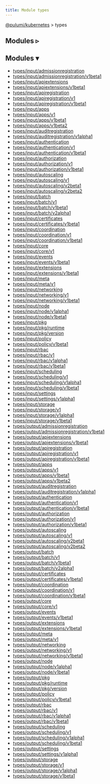 ```yaml
---
title: Module types
---
```


<!-- WARNING: this page was generated by a tool. Do not edit it by hand. -->
<!-- To change it, please see https://github.com/pulumi/docs/tree/master/tools/tscdocgen. -->

<a href="../">@pulumi/kubernetes</a> &gt; types


<div class="toggleVisible">
<div class="collapsed">
<h2 class="pdoc-module-header toggleButton" title="Click to show Modules">Modules ▹</h2>
</div>
<div class="expanded">
<h2 class="pdoc-module-header toggleButton" title="Click to hide Modules">Modules ▾</h2>
<div class="pdoc-module-contents">
<ul>
<li><a href="input/admissionregistration">types/input/admissionregistration</a></li>
<li><a href="input/admissionregistration/v1beta1">types/input/admissionregistration/v1beta1</a></li>
<li><a href="input/apiextensions">types/input/apiextensions</a></li>
<li><a href="input/apiextensions/v1beta1">types/input/apiextensions/v1beta1</a></li>
<li><a href="input/apiregistration">types/input/apiregistration</a></li>
<li><a href="input/apiregistration/v1">types/input/apiregistration/v1</a></li>
<li><a href="input/apiregistration/v1beta1">types/input/apiregistration/v1beta1</a></li>
<li><a href="input/apps">types/input/apps</a></li>
<li><a href="input/apps/v1">types/input/apps/v1</a></li>
<li><a href="input/apps/v1beta1">types/input/apps/v1beta1</a></li>
<li><a href="input/apps/v1beta2">types/input/apps/v1beta2</a></li>
<li><a href="input/auditregistration">types/input/auditregistration</a></li>
<li><a href="input/auditregistration/v1alpha1">types/input/auditregistration/v1alpha1</a></li>
<li><a href="input/authentication">types/input/authentication</a></li>
<li><a href="input/authentication/v1">types/input/authentication/v1</a></li>
<li><a href="input/authentication/v1beta1">types/input/authentication/v1beta1</a></li>
<li><a href="input/authorization">types/input/authorization</a></li>
<li><a href="input/authorization/v1">types/input/authorization/v1</a></li>
<li><a href="input/authorization/v1beta1">types/input/authorization/v1beta1</a></li>
<li><a href="input/autoscaling">types/input/autoscaling</a></li>
<li><a href="input/autoscaling/v1">types/input/autoscaling/v1</a></li>
<li><a href="input/autoscaling/v2beta1">types/input/autoscaling/v2beta1</a></li>
<li><a href="input/autoscaling/v2beta2">types/input/autoscaling/v2beta2</a></li>
<li><a href="input/batch">types/input/batch</a></li>
<li><a href="input/batch/v1">types/input/batch/v1</a></li>
<li><a href="input/batch/v1beta1">types/input/batch/v1beta1</a></li>
<li><a href="input/batch/v2alpha1">types/input/batch/v2alpha1</a></li>
<li><a href="input/certificates">types/input/certificates</a></li>
<li><a href="input/certificates/v1beta1">types/input/certificates/v1beta1</a></li>
<li><a href="input/coordination">types/input/coordination</a></li>
<li><a href="input/coordination/v1">types/input/coordination/v1</a></li>
<li><a href="input/coordination/v1beta1">types/input/coordination/v1beta1</a></li>
<li><a href="input/core">types/input/core</a></li>
<li><a href="input/core/v1">types/input/core/v1</a></li>
<li><a href="input/events">types/input/events</a></li>
<li><a href="input/events/v1beta1">types/input/events/v1beta1</a></li>
<li><a href="input/extensions">types/input/extensions</a></li>
<li><a href="input/extensions/v1beta1">types/input/extensions/v1beta1</a></li>
<li><a href="input/meta">types/input/meta</a></li>
<li><a href="input/meta/v1">types/input/meta/v1</a></li>
<li><a href="input/networking">types/input/networking</a></li>
<li><a href="input/networking/v1">types/input/networking/v1</a></li>
<li><a href="input/networking/v1beta1">types/input/networking/v1beta1</a></li>
<li><a href="input/node">types/input/node</a></li>
<li><a href="input/node/v1alpha1">types/input/node/v1alpha1</a></li>
<li><a href="input/node/v1beta1">types/input/node/v1beta1</a></li>
<li><a href="input/pkg">types/input/pkg</a></li>
<li><a href="input/pkg/runtime">types/input/pkg/runtime</a></li>
<li><a href="input/pkg/version">types/input/pkg/version</a></li>
<li><a href="input/policy">types/input/policy</a></li>
<li><a href="input/policy/v1beta1">types/input/policy/v1beta1</a></li>
<li><a href="input/rbac">types/input/rbac</a></li>
<li><a href="input/rbac/v1">types/input/rbac/v1</a></li>
<li><a href="input/rbac/v1alpha1">types/input/rbac/v1alpha1</a></li>
<li><a href="input/rbac/v1beta1">types/input/rbac/v1beta1</a></li>
<li><a href="input/scheduling">types/input/scheduling</a></li>
<li><a href="input/scheduling/v1">types/input/scheduling/v1</a></li>
<li><a href="input/scheduling/v1alpha1">types/input/scheduling/v1alpha1</a></li>
<li><a href="input/scheduling/v1beta1">types/input/scheduling/v1beta1</a></li>
<li><a href="input/settings">types/input/settings</a></li>
<li><a href="input/settings/v1alpha1">types/input/settings/v1alpha1</a></li>
<li><a href="input/storage">types/input/storage</a></li>
<li><a href="input/storage/v1">types/input/storage/v1</a></li>
<li><a href="input/storage/v1alpha1">types/input/storage/v1alpha1</a></li>
<li><a href="input/storage/v1beta1">types/input/storage/v1beta1</a></li>
<li><a href="output/admissionregistration">types/output/admissionregistration</a></li>
<li><a href="output/admissionregistration/v1beta1">types/output/admissionregistration/v1beta1</a></li>
<li><a href="output/apiextensions">types/output/apiextensions</a></li>
<li><a href="output/apiextensions/v1beta1">types/output/apiextensions/v1beta1</a></li>
<li><a href="output/apiregistration">types/output/apiregistration</a></li>
<li><a href="output/apiregistration/v1">types/output/apiregistration/v1</a></li>
<li><a href="output/apiregistration/v1beta1">types/output/apiregistration/v1beta1</a></li>
<li><a href="output/apps">types/output/apps</a></li>
<li><a href="output/apps/v1">types/output/apps/v1</a></li>
<li><a href="output/apps/v1beta1">types/output/apps/v1beta1</a></li>
<li><a href="output/apps/v1beta2">types/output/apps/v1beta2</a></li>
<li><a href="output/auditregistration">types/output/auditregistration</a></li>
<li><a href="output/auditregistration/v1alpha1">types/output/auditregistration/v1alpha1</a></li>
<li><a href="output/authentication">types/output/authentication</a></li>
<li><a href="output/authentication/v1">types/output/authentication/v1</a></li>
<li><a href="output/authentication/v1beta1">types/output/authentication/v1beta1</a></li>
<li><a href="output/authorization">types/output/authorization</a></li>
<li><a href="output/authorization/v1">types/output/authorization/v1</a></li>
<li><a href="output/authorization/v1beta1">types/output/authorization/v1beta1</a></li>
<li><a href="output/autoscaling">types/output/autoscaling</a></li>
<li><a href="output/autoscaling/v1">types/output/autoscaling/v1</a></li>
<li><a href="output/autoscaling/v2beta1">types/output/autoscaling/v2beta1</a></li>
<li><a href="output/autoscaling/v2beta2">types/output/autoscaling/v2beta2</a></li>
<li><a href="output/batch">types/output/batch</a></li>
<li><a href="output/batch/v1">types/output/batch/v1</a></li>
<li><a href="output/batch/v1beta1">types/output/batch/v1beta1</a></li>
<li><a href="output/batch/v2alpha1">types/output/batch/v2alpha1</a></li>
<li><a href="output/certificates">types/output/certificates</a></li>
<li><a href="output/certificates/v1beta1">types/output/certificates/v1beta1</a></li>
<li><a href="output/coordination">types/output/coordination</a></li>
<li><a href="output/coordination/v1">types/output/coordination/v1</a></li>
<li><a href="output/coordination/v1beta1">types/output/coordination/v1beta1</a></li>
<li><a href="output/core">types/output/core</a></li>
<li><a href="output/core/v1">types/output/core/v1</a></li>
<li><a href="output/events">types/output/events</a></li>
<li><a href="output/events/v1beta1">types/output/events/v1beta1</a></li>
<li><a href="output/extensions">types/output/extensions</a></li>
<li><a href="output/extensions/v1beta1">types/output/extensions/v1beta1</a></li>
<li><a href="output/meta">types/output/meta</a></li>
<li><a href="output/meta/v1">types/output/meta/v1</a></li>
<li><a href="output/networking">types/output/networking</a></li>
<li><a href="output/networking/v1">types/output/networking/v1</a></li>
<li><a href="output/networking/v1beta1">types/output/networking/v1beta1</a></li>
<li><a href="output/node">types/output/node</a></li>
<li><a href="output/node/v1alpha1">types/output/node/v1alpha1</a></li>
<li><a href="output/node/v1beta1">types/output/node/v1beta1</a></li>
<li><a href="output/pkg">types/output/pkg</a></li>
<li><a href="output/pkg/runtime">types/output/pkg/runtime</a></li>
<li><a href="output/pkg/version">types/output/pkg/version</a></li>
<li><a href="output/policy">types/output/policy</a></li>
<li><a href="output/policy/v1beta1">types/output/policy/v1beta1</a></li>
<li><a href="output/rbac">types/output/rbac</a></li>
<li><a href="output/rbac/v1">types/output/rbac/v1</a></li>
<li><a href="output/rbac/v1alpha1">types/output/rbac/v1alpha1</a></li>
<li><a href="output/rbac/v1beta1">types/output/rbac/v1beta1</a></li>
<li><a href="output/scheduling">types/output/scheduling</a></li>
<li><a href="output/scheduling/v1">types/output/scheduling/v1</a></li>
<li><a href="output/scheduling/v1alpha1">types/output/scheduling/v1alpha1</a></li>
<li><a href="output/scheduling/v1beta1">types/output/scheduling/v1beta1</a></li>
<li><a href="output/settings">types/output/settings</a></li>
<li><a href="output/settings/v1alpha1">types/output/settings/v1alpha1</a></li>
<li><a href="output/storage">types/output/storage</a></li>
<li><a href="output/storage/v1">types/output/storage/v1</a></li>
<li><a href="output/storage/v1alpha1">types/output/storage/v1alpha1</a></li>
<li><a href="output/storage/v1beta1">types/output/storage/v1beta1</a></li>
</ul>
</div>
</div>
</div>

